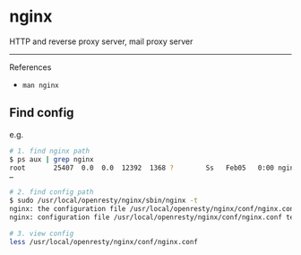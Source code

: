 # nginx

HTTP and reverse proxy server, mail proxy server

---

References

-   `man nginx`

## Find config

e.g.

```bash
# 1. find nginx path
$ ps aux | grep nginx
root       25407  0.0  0.0  12392  1368 ?        Ss   Feb05   0:00 nginx: master process /usr/local/openresty/nginx/sbin/nginx -g daemon on; master_process on;
…

# 2. find config path
$ sudo /usr/local/openresty/nginx/sbin/nginx -t
nginx: the configuration file /usr/local/openresty/nginx/conf/nginx.conf syntax is ok
nginx: configuration file /usr/local/openresty/nginx/conf/nginx.conf test is successful

# 3. view config
less /usr/local/openresty/nginx/conf/nginx.conf
```
